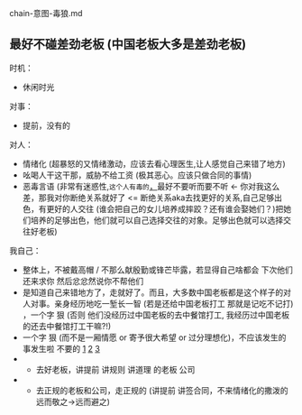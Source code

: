 
chain-意图-毒狼.md

## 最好不碰差劲老板 (中国老板大多是差劲老板)

时机：
- 休闲时光

对事：
- 提前，没有的

对人：
- 情绪化  (超暴怒的又情绪激动，应该去看心理医生,让人感觉自己来错了地方)
- 吆喝人干这干那，威胁不给工资  (极其恶心。应该只做合同的事情)
- 恶毒言语 (非常有迷惑性,`这个人有毒的`[，](https://github.com/7900ms/000nottheater_deserted_systemlibrary/blob/master/supplementary/slang-FUD.md)最好不要听而要不听 <- 你对我这么差，那我对你断绝关系就好了 <= 断绝关系aka去找更好的关系,自己足够出色，有更好的人交往 (谁会把自己的女儿培养成摔跤？还有谁会娶她们？)把她们培养的足够出色，他们就可以自己选择交往的对象。足够出色就可以选择交往好老板)

我自己：
- 整体上，不被戴高帽 / 不那么献殷勤或锋芒毕露，若显得自己啥都会 下次他们还来求你 然后忿忿然说你不帮他们
- 是知道自己来错地方了，走就好了。而且，大多数中国老板都是这个样子的对人对事。亲身经历地吃一堑长一智 (若是还给中国老板打工 那就是记吃不记打) ，一个字 狠 (否则 他们没经历过中国老板的去中餐馆打工, 我经历过中国老板的还去中餐馆打工干嘛?!)
- 一个字 狠 (而不是一厢情愿 or 寄予很大希望 or 过分理想化)，不应该发生的事发生啦 不要的 [1](https://www.youtube.com/watch?v=39UmAn3F3ro#北京市民对六四的反应) [2](https://www.youtube.com/watch?v=ENrGa0Dh-6E#查良鏞論六四) [3](https://www.youtube.com/watch?v=ENrGa0Dh-6E##特别不应该发生的事情就发生啦-以后就不跟它发生任何联系-很难过-越来越不开心当然也会考虑去移民的)
- - 去好老板，讲提前 讲规则 讲道理 的老板 公司
- - 去正规的老板和公司，走正规的 (讲提前 讲签合同，不来情绪化的撒泼的 远而敬之->远而避之)


